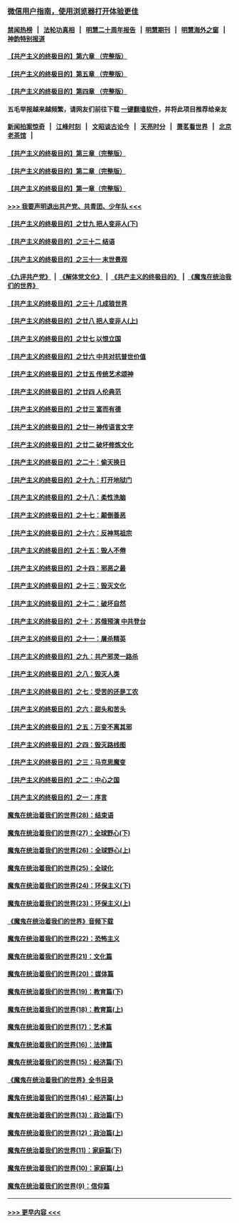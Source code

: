 ### [微信用户指南，使用浏览器打开体验更佳](https://github.com/gfw-breaker/banned-news1/blob/master/indexes/wechat-guide.md?t=0)
#### [禁闻热榜](热点新闻.md?t=0)  &nbsp;&nbsp;|&nbsp;&nbsp; [法轮功真相](https://github.com/gfw-breaker/truth/blob/master/README.md?t=0) &nbsp;&nbsp;|&nbsp;&nbsp; [明慧二十周年报告](https://github.com/gfw-breaker/mh-reports/blob/master/README.md?t=0) &nbsp;&nbsp;|&nbsp;&nbsp;[明慧期刊](https://github.com/gfw-breaker/mh-qikan) &nbsp;&nbsp;|&nbsp;&nbsp; [明慧海外之窗](https://github.com/gfw-breaker/mh-news/blob/master/README.md?t=0) &nbsp;&nbsp;|&nbsp;&nbsp; [神韵特别报道](https://github.com/gfw-breaker/mh-news/blob/master/shenyun.md?t=0)
#### [【共产主义的终极目的】第六章 （完整版）](../pages/nsc422/n11428913.md?t=02080433) 
#### [【共产主义的终极目的】第五章 （完整版）](../pages/nsc422/n11428912.md?t=02080433) 
#### [【共产主义的终极目的】第四章 （完整版）](../pages/nsc422/n11428907.md?t=02080433) 
#### 五毛举报越来越频繁，请网友们前往下载 [一键翻墙软件](https://github.com/gfw-breaker/ssr-accounts)，并将此项目推荐给亲友
#### [新闻拍案惊奇](https://github.com/gfw-breaker/banned-news1/blob/master/pages/link4.md) &nbsp;&nbsp;|&nbsp;&nbsp; [江峰时刻](https://github.com/gfw-breaker/banned-news1/blob/master/pages/link4.md) &nbsp;&nbsp;|&nbsp;&nbsp; [文昭谈古论今](https://github.com/gfw-breaker/banned-news1/blob/master/pages/link4.md) &nbsp;&nbsp;|&nbsp;&nbsp; [天亮时分](https://github.com/gfw-breaker/banned-news1/blob/master/pages/link4.md) &nbsp;&nbsp;|&nbsp;&nbsp; [萧茗看世界](https://github.com/gfw-breaker/banned-news1/blob/master/pages/link4.md) &nbsp;&nbsp;|&nbsp;&nbsp; [北京老茶馆](https://github.com/gfw-breaker/banned-news1/blob/master/pages/link4.md) &nbsp;&nbsp;|&nbsp;&nbsp; 
#### [【共产主义的终极目的】第三章（完整版）](../pages/nsc422/n11428848.md?t=02080433) 
#### [【共产主义的终极目的】第二章（完整版）](../pages/nsc422/n11428831.md?t=02080433) 
#### [【共产主义的终极目的】第一章（完整版）](../pages/nsc422/n11417651.md?t=02080433) 
#### [>>> 我要声明退出共产党、共青团、少年队 <<<](https://github.com/begood0513/goodnews/blob/master/quit/letter.md) 
#### [【共产主义的终极目的】之廿九 把人变非人(下)](../pages/nsc422/n11344140.md?t=02080433) 
#### [【共产主义的终极目的】之三十二 结语](../pages/nsc422/n11360535.md?t=02080433) 
#### [【共产主义的终极目的】之三十一 末世景观](../pages/nsc422/n11351129.md?t=02080433) 
#### [《九评共产党》](https://github.com/begood0513/9ping.md/blob/master/README.md) &nbsp;|&nbsp; [《解体党文化》](../../../../jtdwh.md/blob/master/README.md)  &nbsp;|&nbsp; [《共产主义的终极目的》](../../../../gczydzjmd.md/blob/master/README.md) &nbsp;|&nbsp; [《魔鬼在统治我们的世界》](../../../../mgztzwmdsj.md/blob/master/README.md) 
#### [【共产主义的终极目的】之三十 几成狼世界](../pages/nsc422/n11348280.md?t=02080433) 
#### [【共产主义的终极目的】之廿八 把人变非人(上)](../pages/nsc422/n11340492.md?t=02080433) 
#### [【共产主义的终极目的】之廿七 以恨立国](../pages/nsc422/n11336944.md?t=02080433) 
#### [【共产主义的终极目的】之廿六 中共对抗普世价值](../pages/nsc422/n11324785.md?t=02080433) 
#### [【共产主义的终极目的】之廿五 传统艺术颂神](../pages/nsc422/n11296396.md?t=02080433) 
#### [【共产主义的终极目的】之廿四 人伦典范](../pages/nsc422/n11296397.md?t=02080433) 
#### [【共产主义的终极目的】之廿三 富而有德](../pages/nsc422/n11283598.md?t=02080433) 
#### [【共产主义的终极目的】之廿一 神传语言文字](../pages/nsc422/n11263265.md?t=02080433) 
#### [【共产主义的终极目的】之廿二 破坏修炼文化](../pages/nsc422/n11245728.md?t=02080433) 
#### [【共产主义的终极目的】之二十：偷天换日](../pages/nsc422/n11238846.md?t=02080433) 
#### [【共产主义的终极目的】之十九：打开地狱门](../pages/nsc422/n11206376.md?t=02080433) 
#### [【共产主义的终极目的】之十八：柔性洗脑](../pages/nsc422/n11199994.md?t=02080433) 
#### [【共产主义的终极目的】之十七：颠倒善恶](../pages/nsc422/n11179782.md?t=02080433) 
#### [【共产主义的终极目的】之十六：反神骂祖宗](../pages/nsc422/n11166798.md?t=02080433) 
#### [【共产主义的终极目的】之十五：毁人不倦](../pages/nsc422/n11166792.md?t=02080433) 
#### [【共产主义的终极目的】之十四：邪恶之最](../pages/nsc422/n11150249.md?t=02080433) 
#### [【共产主义的终极目的】之十三：毁灭文化](../pages/nsc422/n11135227.md?t=02080433) 
#### [【共产主义的终极目的】之十二：破坏自然](../pages/nsc422/n11135214.md?t=02080433) 
#### [【共产主义的终极目的】之十：苏俄预演 中共登台](../pages/nsc422/n11118424.md?t=02080433) 
#### [【共产主义的终极目的】之十一：屠杀精英](../pages/nsc422/n11118442.md?t=02080433) 
#### [【共产主义的终极目的】之九：共产邪灵一路杀](../pages/nsc422/n11114139.md?t=02080433) 
#### [【共产主义的终极目的】之八：毁灭人类](../pages/nsc422/n11108503.md?t=02080433) 
#### [【共产主义的终极目的】之七：受苦的还是工农](../pages/nsc422/n11101809.md?t=02080433) 
#### [【共产主义的终极目的】之六：甜头和苦头](../pages/nsc422/n11096971.md?t=02080433) 
#### [【共产主义的终极目的】之五：万变不离其邪](../pages/nsc422/n11091285.md?t=02080433) 
#### [【共产主义的终极目的】之四：毁灭路线图](../pages/nsc422/n11086284.md?t=02080433) 
#### [【共产主义的终极目的】之三：马克思魔变](../pages/nsc422/n11061941.md?t=02080433) 
#### [【共产主义的终极目的】之二：中心之国](../pages/nsc422/n11047728.md?t=02080433) 
#### [【共产主义的终极目的】之一：序言](../pages/nsc422/n11086077.md?t=02080433) 
#### [魔鬼在统治着我们的世界(28)：结束语](../pages/nsc422/n10936246.md?t=02080433) 
#### [魔鬼在统治着我们的世界(27)：全球野心(下)](../pages/nsc422/n10928319.md?t=02080433) 
#### [魔鬼在统治着我们的世界(26)：全球野心(上)](../pages/nsc422/n10900318.md?t=02080433) 
#### [魔鬼在统治着我们的世界(25)：全球化](../pages/nsc422/n10788205.md?t=02080433) 
#### [魔鬼在统治着我们的世界(24)：环保主义(下)](../pages/nsc422/n10695307.md?t=02080433) 
#### [魔鬼在统治着我们的世界(23)：环保主义(上)](../pages/nsc422/n10688613.md?t=02080433) 
#### [《魔鬼在统治着我们的世界》音频下载](../pages/nsc422/n10635553.md?t=02080433) 
#### [魔鬼在统治着我们的世界(22)：恐怖主义](../pages/nsc422/n10614727.md?t=02080433) 
#### [魔鬼在统治着我们的世界(21)：文化篇](../pages/nsc422/n10597706.md?t=02080433) 
#### [魔鬼在统治着我们的世界(20)：媒体篇](../pages/nsc422/n10586579.md?t=02080433) 
#### [魔鬼在统治着我们的世界(19)：教育篇(下)](../pages/nsc422/n10564808.md?t=02080433) 
#### [魔鬼在统治着我们的世界(18)：教育篇(上)](../pages/nsc422/n10526970.md?t=02080433) 
#### [魔鬼在统治着我们的世界(17)：艺术篇](../pages/nsc422/n10499093.md?t=02080433) 
#### [魔鬼在统治着我们的世界(16)：法律篇](../pages/nsc422/n10485969.md?t=02080433) 
#### [魔鬼在统治着我们的世界(15)：经济篇(下)](../pages/nsc422/n10469975.md?t=02080433) 
#### [《魔鬼在统治着我们的世界》全书目录](../pages/nsc422/n10464261.md?t=02080433) 
#### [魔鬼在统治着我们的世界(14)：经济篇(上)](../pages/nsc422/n10457370.md?t=02080433) 
#### [魔鬼在统治着我们的世界(13)：政治篇(下)](../pages/nsc422/n10448270.md?t=02080433) 
#### [魔鬼在统治着我们的世界(12)：政治篇(上)](../pages/nsc422/n10444576.md?t=02080433) 
#### [魔鬼在统治着我们的世界(11)：家庭篇(下)](../pages/nsc422/n10440961.md?t=02080433) 
#### [魔鬼在统治着我们的世界(10)：家庭篇(上)](../pages/nsc422/n10435448.md?t=02080433) 
#### [魔鬼在统治着我们的世界(9)：信仰篇](../pages/nsc422/n10432159.md?t=02080433) 

----
#### [ >>> 更早内容 <<< ](../indexes/nsc422-earlier.md)
